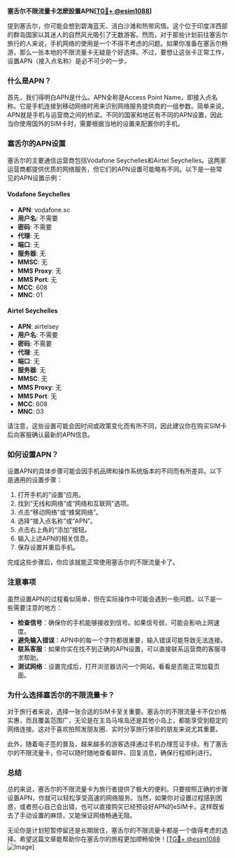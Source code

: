 **塞舌尔不限流量卡怎麽設置APN[[TG💪+ @esim1088](https://t.me/s/esim1088)]**

提到塞舌尔，你可能会想到碧海蓝天、洁白沙滩和热带风情。这个位于印度洋西部的群岛国家以其迷人的自然风光吸引了无数游客。然而，对于那些计划前往塞舌尔旅行的人来说，手机网络的使用是一个不得不考虑的问题。如果你准备在塞舌尔畅游，那么一张本地的不限流量卡无疑是个好选择。不过，要想让这张卡正常工作，设置APN（接入点名称）是必不可少的一步。

### 什么是APN？

首先，我们得明白APN是什么。APN全称是Access Point Name，即接入点名称。它是手机连接到移动网络时用来识别网络服务提供商的一组参数。简单来说，APN就是手机与运营商之间的桥梁。不同的国家和地区有不同的APN设置，因此当你使用国外的SIM卡时，需要根据当地的设置来配置你的手机。

### 塞舌尔的APN设置

塞舌尔的主要通信运营商包括Vodafone Seychelles和Airtel Seychelles。这两家运营商都提供优质的网络服务，但它们的APN设置可能略有不同。以下是一些常见的APN设置示例：

#### Vodafone Seychelles
- **APN**: vodafone.sc
- **用户名**: 不需要
- **密码**: 不需要
- **代理**: 无
- **端口**: 无
- **服务器**: 无
- **MMSC**: 无
- **MMS Proxy**: 无
- **MMS Port**: 无
- **MCC**: 608
- **MNC**: 01

#### Airtel Seychelles
- **APN**: airtelsey
- **用户名**: 不需要
- **密码**: 不需要
- **代理**: 无
- **端口**: 无
- **服务器**: 无
- **MMSC**: 无
- **MMS Proxy**: 无
- **MMS Port**: 无
- **MCC**: 608
- **MNC**: 03

请注意，这些设置可能会因时间或政策变化而有所不同，因此建议你在购买SIM卡后向客服确认最新的APN信息。

### 如何设置APN？

设置APN的具体步骤可能会因手机品牌和操作系统版本的不同而有所差异。以下是通用的设置步骤：

1. 打开手机的“设置”应用。
2. 找到“无线和网络”或“网络和互联网”选项。
3. 点击“移动网络”或“蜂窝网络”。
4. 选择“接入点名称”或“APN”。
5. 点击右上角的“添加”按钮。
6. 输入上述APN的相关信息。
7. 保存设置并重启手机。

完成这些步骤后，你应该就能正常使用塞舌尔的不限流量卡了。

### 注意事项

虽然设置APN的过程看似简单，但在实际操作中可能会遇到一些问题。以下是一些需要注意的地方：

- **检查信号**：确保你的手机能够接收到信号。如果信号弱，可能会影响上网速度。
- **避免输入错误**：APN中的每一个字符都很重要，输入错误可能导致无法连接。
- **联系客服**：如果你实在找不到正确的APN设置，可以直接联系运营商的客服寻求帮助。
- **测试网络**：设置完成后，打开浏览器访问一个网站，看看是否能正常加载页面。

### 为什么选择塞舌尔的不限流量卡？

对于旅行者来说，选择一张合适的SIM卡至关重要。塞舌尔的不限流量卡不仅价格实惠，而且覆盖范围广，无论是在主岛马埃岛还是其他小岛上，都能享受到稳定的网络连接。这对于喜欢拍照发朋友圈、实时分享旅行体验的朋友来说尤其重要。

此外，随着电子签的普及，越来越多的游客选择通过手机办理签证手续。有了塞舌尔的不限流量卡，你可以随时随地查看邮件、回复消息，确保行程顺利进行。

### 总结

总的来说，塞舌尔的不限流量卡为旅行者提供了极大的便利。只要按照正确的步骤设置APN，你就可以轻松享受高速的网络服务。当然，如果你对设置过程感到困惑，或者担心自己会出错，也可以直接购买已经预设好APN的eSIM卡。这样既省去了手动设置的麻烦，又能保证网络畅通无阻。

无论你是计划短暂停留还是长期居住，塞舌尔的不限流量卡都是一个值得考虑的选择。希望这篇文章能帮助你在塞舌尔的旅程更加顺畅愉快！[[TG💪+ @esim1088](https://t.me/s/esim1088) ![Image](https://i.postimg.cc/4NQfJmqS/Snipaste-2025-05-13-00-14-12.png)]